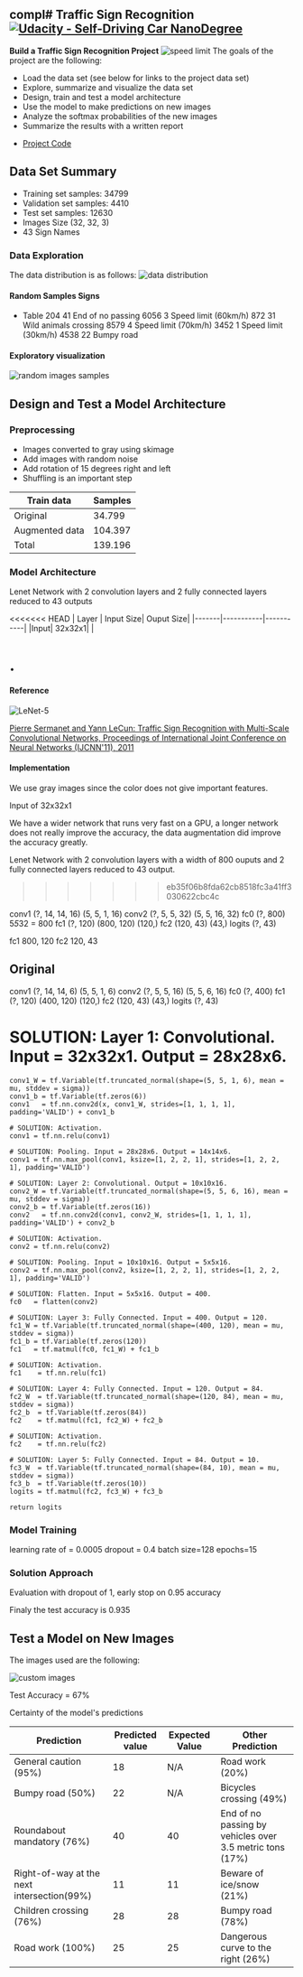 compl# **Traffic Sign Recognition** 
[![Udacity - Self-Driving Car NanoDegree](https://s3.amazonaws.com/udacity-sdc/github/shield-carnd.svg)](http://www.udacity.com/drive)
---
**Build a Traffic Sign Recognition Project**
![speed limit](images/traffic-sign-3008267_640.jpg)
The goals of the project are the following:
* Load the data set (see below for links to the project data set)
* Explore, summarize and visualize the data set
* Design, train and test a model architecture
* Use the model to make predictions on new images
* Analyze the softmax probabilities of the new images
* Summarize the results with a written report

- [Project Code](TrafficSignClassifier.ipynb)
## Data Set Summary
- Training set samples:	 34799
- Validation set samples:	 4410
- Test set samples:	 12630
- Images Size	 (32, 32, 3)
- 43 Sign Names 

### Data Exploration
The data distribution is as follows:
![data distribution](images/distribution.jpg)
#### Random Samples Signs
- Table
204	41	End of no passing
6056	3	Speed limit (60km/h)
872	31	Wild animals crossing
8579	4	Speed limit (70km/h)
3452	1	Speed limit (30km/h)
4538	22	Bumpy road

#### Exploratory visualization
![random images samples](images/random_samples.jpg)

## Design and Test a Model Architecture
### Preprocessing
- Images converted to gray using skimage
- Add images with random noise
- Add rotation of 15 degrees right and left
- Shuffling is an important step 

|Train data|Samples|
|---|----|
|Original| 34.799|
|Augmented data|104.397|
|Total |139.196|

### Model Architecture
Lenet Network with 2 convolution layers and 2 fully connected layers reduced to 43 outputs

<<<<<<< HEAD
| Layer | Input Size| Ouput Size|
|-------|-----------|-----------|
|Input| 32x32x1| |

.
=======
#### Reference
![LeNet-5](images/LeNet5.png)

[Pierre Sermanet and Yann LeCun: Traffic Sign Recognition with Multi-Scale Convolutional Networks, Proceedings of International Joint Conference on Neural Networks (IJCNN'11), 2011](http://yann.lecun.com/exdb/publis/pdf/sermanet-ijcnn-11.pdf)

#### Implementation
We use gray images since the color does not give important features.

Input of 32x32x1

We have a wider network that runs very fast on a GPU, a longer network does not really improve the accuracy, the data augmentation did improve the accuracy greatly.

Lenet Network with 2 convolution layers with a width of 800 ouputs and 2 fully connected layers reduced to 43 output.
>>>>>>> eb35f06b8fda62cb8518fc3a41ff3030622cbc4c


conv1 (?, 14, 14, 16) (5, 5, 1, 16)
conv2 (?, 5, 5, 32) (5, 5, 16, 32)
fc0 (?, 800) 5*5*32 = 800
fc1 (?, 120) (800, 120) (120,)
fc2 (120, 43) (43,)
logits (?, 43)


 fc1 800, 120
 fc2 120, 43


## Original
conv1 (?, 14, 14, 6) (5, 5, 1, 6)
conv2 (?, 5, 5, 16) (5, 5, 6, 16)
fc0 (?, 400)
fc1 (?, 120) (400, 120) (120,)
fc2 (120, 43) (43,)
logits (?, 43)

  # SOLUTION: Layer 1: Convolutional. Input = 32x32x1. Output = 28x28x6.
    conv1_W = tf.Variable(tf.truncated_normal(shape=(5, 5, 1, 6), mean = mu, stddev = sigma))
    conv1_b = tf.Variable(tf.zeros(6))
    conv1   = tf.nn.conv2d(x, conv1_W, strides=[1, 1, 1, 1], padding='VALID') + conv1_b

    # SOLUTION: Activation.
    conv1 = tf.nn.relu(conv1)

    # SOLUTION: Pooling. Input = 28x28x6. Output = 14x14x6.
    conv1 = tf.nn.max_pool(conv1, ksize=[1, 2, 2, 1], strides=[1, 2, 2, 1], padding='VALID')

    # SOLUTION: Layer 2: Convolutional. Output = 10x10x16.
    conv2_W = tf.Variable(tf.truncated_normal(shape=(5, 5, 6, 16), mean = mu, stddev = sigma))
    conv2_b = tf.Variable(tf.zeros(16))
    conv2   = tf.nn.conv2d(conv1, conv2_W, strides=[1, 1, 1, 1], padding='VALID') + conv2_b
    
    # SOLUTION: Activation.
    conv2 = tf.nn.relu(conv2)

    # SOLUTION: Pooling. Input = 10x10x16. Output = 5x5x16.
    conv2 = tf.nn.max_pool(conv2, ksize=[1, 2, 2, 1], strides=[1, 2, 2, 1], padding='VALID')

    # SOLUTION: Flatten. Input = 5x5x16. Output = 400.
    fc0   = flatten(conv2)
    
    # SOLUTION: Layer 3: Fully Connected. Input = 400. Output = 120.
    fc1_W = tf.Variable(tf.truncated_normal(shape=(400, 120), mean = mu, stddev = sigma))
    fc1_b = tf.Variable(tf.zeros(120))
    fc1   = tf.matmul(fc0, fc1_W) + fc1_b
    
    # SOLUTION: Activation.
    fc1    = tf.nn.relu(fc1)

    # SOLUTION: Layer 4: Fully Connected. Input = 120. Output = 84.
    fc2_W  = tf.Variable(tf.truncated_normal(shape=(120, 84), mean = mu, stddev = sigma))
    fc2_b  = tf.Variable(tf.zeros(84))
    fc2    = tf.matmul(fc1, fc2_W) + fc2_b
    
    # SOLUTION: Activation.
    fc2    = tf.nn.relu(fc2)

    # SOLUTION: Layer 5: Fully Connected. Input = 84. Output = 10.
    fc3_W  = tf.Variable(tf.truncated_normal(shape=(84, 10), mean = mu, stddev = sigma))
    fc3_b  = tf.Variable(tf.zeros(10))
    logits = tf.matmul(fc2, fc3_W) + fc3_b
    
    return logits

### Model Training
learning rate of = 0.0005
dropout = 0.4
batch size=128
epochs=15

### Solution Approach
Evaluation with dropout of 1, early stop on 0.95 accuracy

Finaly the test accuracy is 0.935

## Test a Model on New Images
The images used are the following:

![custom images](images/custom.jpg)

Test Accuracy = 67%

Certainty of the model's predictions 

| Prediction | Predicted value | Expected Value |Other Prediction|
|------------|-----------------|----------------|-----------------|
|General caution (95%)|18|N/A| Road work (20%)| 
|Bumpy road (50%)  |22|N/A|Bicycles crossing (49%)|
|Roundabout mandatory (76%)|40 |40 |End of no passing by vehicles over 3.5 metric tons (17%)|
|Right-of-way at the next intersection(99%)|	11 |11  |Beware of ice/snow (21%)|
|Children crossing (76%)|	28     | 28             |Bumpy road (78%)|
|Road work (100%) |	25             | 25             |Dangerous curve to the right (26%)|